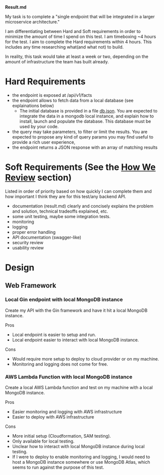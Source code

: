 **Result.md**

My task is to complete a "single endpoint that will be integrated in a larger microservice architecture."

I am differentiating between Hard and Soft requirements in order to minimize the amount of time I spend on this test. I am timeboxing ~4 hours for the test. 
I aim to complete the Hard requirements within 4 hours. This includes any time researching what(and what not) to build.

In reality, this task would take at least a week or two, depending on the amount of infrastructure the team has built already.

# Hard Requirements
* the endpoint is exposed at /api/v1/facts
* the endpoint allows to fetch data from a local database (see explainations below)
    * The initial database is provided in a file [db.json](https://github.com/PatrickKlingler/backend-test-golang/blob/main/db.json). You are expected to integrate the data in a mongodb local instance, and explain how to install, launch and populate the database. This database must be used by your code.
* the query may take parameters, to filter or limit the results. You are expected to propose any kind of query params you may find useful to provide a rich user experience,
* the endpoint returns a JSON response with an array of matching results

# Soft Requirements (See the [How We Review](https://github.com/PatrickKlingler/backend-test-golang#how-we-review-) section)
Listed in order of priority based on how quickly I can complete them and how important I think they are for this test/any backend API.
* documentation (result.md) clearly and concisely explains the problem and solution, technical tradeoffs explained, etc.
* some unit testing, maybe some integration tests.
* monitoring
* logging 
* proper error handling
* API documentation (swagger-like)
* security review
* usability review

# Design

## Web Framework

### Local Gin endpoint with local MongoDB instance
Create my API with the Gin framework and have it hit a local MongoDB instance.

Pros
* Local endpoint is easier to setup and run.
* Local endpoint easier to interact with local MongoDB instance.

Cons
* Would require more setup to deploy to cloud provider or on my machine.
* Monitoring and logging does not come for free.

### AWS Lambda Function with local MongoDB instance
Create a local AWS Lambda function and test on my machine with a local MongoDB instance.


Pros
* Easier monitoring and logging with AWS infrastructure
* Easier to deploy with AWS infrastructure

Cons
* More initial setup (Cloudformation, SAM testing).
* Only available for local testing.
* Unclear how to interact with local MongoDB instance during local testing.
* If I were to deploy to enable monitoring and logging, I would need to host a MongoDB instance somewhere or use MongoDB Atlas, which seems to run against the purpose of this test.



